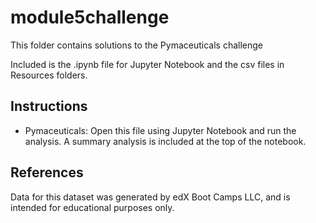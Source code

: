 # module5challenge

This folder contains solutions to the Pymaceuticals challenge

Included is the .ipynb file for Jupyter Notebook and the csv files in Resources folders.

## Instructions

* Pymaceuticals: Open this file using Jupyter Notebook and run the analysis. A summary analysis is
included at the top of the notebook.

## References

Data for this dataset was generated by edX Boot Camps LLC, and is intended for educational purposes only.